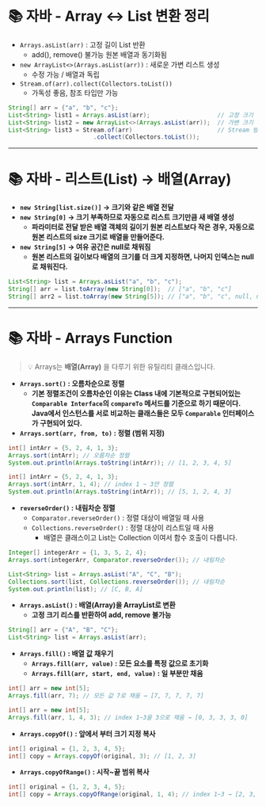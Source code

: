 # 📚 자바 - Array ↔ List 변환 정리

- `Arrays.asList(arr)` : 고정 길이 List 반환
  - add(), remove() 불가능 원본 배열과 동기화됨
- `new ArrayList<>(Arrays.asList(arr))` : 새로운 가변 리스트 생성
  - 수정 가능 / 배열과 독립
- `Stream.of(arr).collect(Collectors.toList())`
  - 가독성 좋음, 참조 타입만 가능

```java
String[] arr = {"a", "b", "c"};
List<String> list1 = Arrays.asList(arr);                   // 고정 크기 
List<String> list2 = new ArrayList<>(Arrays.asList(arr));  // 가변 크기
List<String> list3 = Stream.of(arr)                        // Stream 방식
                        .collect(Collectors.toList()); 
```

---

# 📚 자바 - 리스트(List) → 배열(Array)

- **`new String[list.size()]` → 크기와 같은 배열 전달**
- **`new String[0]` → 크기 부족하므로 자동으로 리스트 크기만큼 새 배열 생성**
  - **파라미터로 전달 받은 배열 객체의 길이기 원본 리스트보다 작은 경우, 자동으로 원본 리스트의 size 크기로 배열을 만들어준다.**
- **`new String[5]` → 여유 공간은 null로 채워짐**
  - **원본 리스트의 길이보다 배열의 크기를 더 크게 지정하면, 나머지 인덱스는 null 로 채워진다.**

```java
List<String> list = Arrays.asList("a", "b", "c");
String[] arr = list.toArray(new String[0]);  // ["a", "b", "c"]
String[] arr2 = list.toArray(new String[5]); // ["a", "b", "c", null, null]
```

---
# 📚 자바 - Arrays Function 
> 💡 Arrays는 **배열(Array)** 을 다루기 위한 유틸리티 클래스입니다.

- **`Arrays.sort()` : 오름차순으로 정렬**
  - **기본 정렬조건이 오름차순인 이유는 Class 내에 기본적으로 구현되어있는 `Comparable Interface`의 `compareTo` 메서드를 기준으로 하기 때문이다. Java에서 인스턴스를 서로 비교하는 클래스들은 모두 `Comparable` 인터페이스가 구현되어 있다.**
- **`Arrays.sort(arr, from, to)` : 정렬 (범위 지정)**
```java
int[] intArr = {5, 2, 4, 1, 3};
Arrays.sort(intArr); // 오름차순 정렬
System.out.println(Arrays.toString(intArr)); // [1, 2, 3, 4, 5]

int[] intArr = {5, 2, 4, 1, 3};
Arrays.sort(intArr, 1, 4); // index 1 ~ 3만 정렬
System.out.println(Arrays.toString(intArr)); // [5, 1, 2, 4, 3]
```

- **`reverseOrder()` : 내림차순 정렬** 
  - `Comparator.reverseOrder()` : 정렬 대상이 배열일 때 사용
  - `Collections.reverseOrder()` : 정렬 대상이 리스트일 때 사용 
    - 배열은 클래스이고 List는 Collection 이여서 함수 호출이 다릅니다.
```java
Integer[] integerArr = {1, 3, 5, 2, 4};
Arrays.sort(integerArr, Comparator.reverseOrder()); // 내림차순

List<String> list = Arrays.asList("A", "C", "B");
Collections.sort(list, Collections.reverseOrder()); // 내림차순
System.out.println(list); // [C, B, A]
```


- **`Arrays.asList()` : 배열(Array)을 ArrayList로 변환**
  - **고정 크기 리스를 반환하여 add, remove 불가능**
```java
String[] arr = {"A", "B", "C"};
List<String> list = Arrays.asList(arr);
```


- **`Arrays.fill()` : 배열 값 채우기** 
    - **`Arrays.fill(arr, value)` : 모든 요소를 특정 값으로 초기화**
    - **`Arrays.fill(arr, start, end, value)` : 일 부분만 채움**
```java
int[] arr = new int[5];
Arrays.fill(arr, 7); // 모든 값 7로 채움 → [7, 7, 7, 7, 7]

int[] arr = new int[5];
Arrays.fill(arr, 1, 4, 3); // index 1~3을 3으로 채움 → [0, 3, 3, 3, 0]
```

- **`Arrays.copyOf()` : 앞에서 부터 크기 지정 복사**
```java
int[] original = {1, 2, 3, 4, 5};
int[] copy = Arrays.copyOf(original, 3); // [1, 2, 3]
```

- **`Arrays.copyOfRange()` : 시작~끝 범위 복사**
```java
int[] original = {1, 2, 3, 4, 5};
int[] copy = Arrays.copyOfRange(original, 1, 4); // index 1~3 → [2, 3, 4]
```
